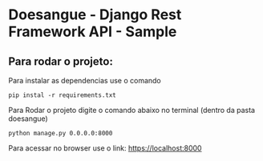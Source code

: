 # Doesangue - Django Rest Framework API - Sample

## Para rodar o projeto:

Para instalar as dependencias use o comando 
```
pip instal -r requirements.txt
```

Para Rodar o projeto digite o comando abaixo no terminal (dentro da pasta doesangue)
```
python manage.py 0.0.0.0:8000
```

Para acessar no browser use o link:
[https://localhost:8000](https://localhost:8000)

